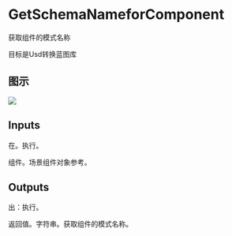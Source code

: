 # GetSchemaNameforComponent

获取组件的模式名称

目标是Usd转换蓝图库

## 图示

![]($-20221218-20304726.png)

## Inputs

在。执行。

组件。场景组件对象参考。  

## Outputs

出：执行。

返回值。字符串。获取组件的模式名称。
